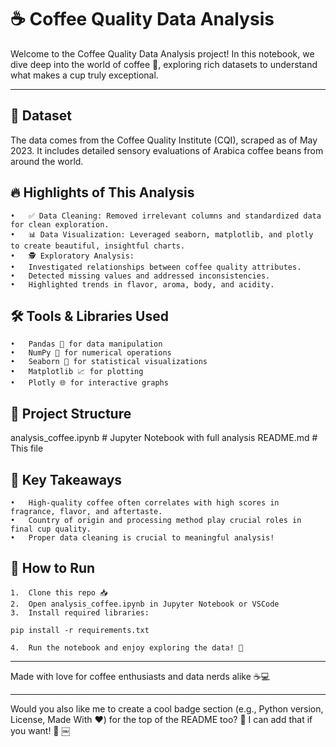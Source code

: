# ☕ Coffee Quality Data Analysis

Welcome to the Coffee Quality Data Analysis project!
In this notebook, we dive deep into the world of coffee 🍃, exploring rich datasets to understand what makes a cup truly exceptional.

---

## 📂 Dataset

The data comes from the Coffee Quality Institute (CQI), scraped as of May 2023.
It includes detailed sensory evaluations of Arabica coffee beans from around the world.

## 🔥 Highlights of This Analysis
	•	✅ Data Cleaning: Removed irrelevant columns and standardized data for clean exploration.
	•	📊 Data Visualization: Leveraged seaborn, matplotlib, and plotly to create beautiful, insightful charts.
	•	🕵️ Exploratory Analysis:
	•	Investigated relationships between coffee quality attributes.
	•	Detected missing values and addressed inconsistencies.
	•	Highlighted trends in flavor, aroma, body, and acidity.

## 🛠️ Tools & Libraries Used
	•	Pandas 🐼 for data manipulation
	•	NumPy 🔢 for numerical operations
	•	Seaborn 🎨 for statistical visualizations
	•	Matplotlib 📈 for plotting
	•	Plotly 🌐 for interactive graphs

## 📑 Project Structure

analysis_coffee.ipynb   # Jupyter Notebook with full analysis
README.md               # This file

## 🎯 Key Takeaways
	•	High-quality coffee often correlates with high scores in fragrance, flavor, and aftertaste.
	•	Country of origin and processing method play crucial roles in final cup quality.
	•	Proper data cleaning is crucial to meaningful analysis!

## 🚀 How to Run
	1.	Clone this repo 📥
	2.	Open analysis_coffee.ipynb in Jupyter Notebook or VSCode
	3.	Install required libraries:

```pip install -r requirements.txt```


	4.	Run the notebook and enjoy exploring the data! 🚀

---

Made with love for coffee enthusiasts and data nerds alike ☕💻

---

Would you also like me to create a cool badge section (e.g., Python version, License, Made With ❤️) for the top of the README too? 🚀
I can add that if you want! 🎯 ￼
